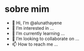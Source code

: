 # sobre mim
- 👋 Hi, I’m @alunathayene
- 👀 I’m interested in ...
- 🌱 I’m currently learning ...
- 💞️ I’m looking to collaborate on ...
- 📫 How to reach me ...

<!---
alunathayene/alunathayene is a ✨ special ✨ repository because its `README.md` (this file) appears on your GitHub profile.
You can click the Preview link to take a look at your changes.
--->
